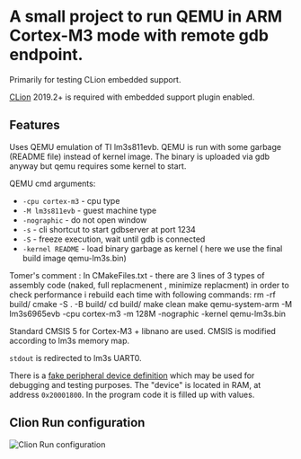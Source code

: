A small project to run QEMU in ARM Cortex-M3 mode with remote gdb endpoint.
=====

Primarily for testing CLion embedded support.

[CLion](https://jetbrains.com/clion/) 2019.2+ is required with embedded support plugin enabled.

Features
---
Uses QEMU emulation of TI lm3s811evb. QEMU is run with some garbage (README file) instead of kernel image. The binary is uploaded via gdb anyway but qemu
requires some kernel to start.

QEMU cmd arguments:
* `-cpu cortex-m3` - cpu type
* `-M lm3s811evb` - guest machine type
* `-nographic` - do not open window
* `-s` - cli shortcut to start gdbserver at port 1234
* `-S` - freeze execution, wait until gdb is connected
* `-kernel README` - load binary garbage as kernel ( here we use the final build image qemu-lm3s.bin)

Tomer's comment :
In CMakeFiles.txt - there are 3 lines of 3 types of assembly code (naked, full replacmenent , minimize replacment)
in order to check performance i rebuild each time with following commands:
rm -rf build/
cmake -S . -B build/
cd build/
make clean
make
qemu-system-arm -M lm3s6965evb -cpu cortex-m3 -m 128M  -nographic -kernel qemu-lm3s.bin

Standard CMSIS 5 for Cortex-M3 + libnano are used. CMSIS is modified according to lm3s memory map.


`stdout` is redirected to lm3s UART0.



There is a [fake peripheral device definition](fake_peripheral.svd) which may be used for debugging and testing
purposes. The "device" is located in RAM, at address `0x20001800`. In the program code it is filled up with values.


Clion Run configuration
---

![Clion Run configuration](runconfig.png)
